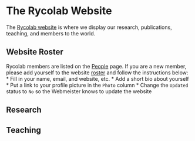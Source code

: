 # The Rycolab Website
The [Rycolab website](https://rycolab.io/) is where we display our research, publications, teaching, and members to the world. 

## Website Roster
Rycolab members are listed on the [People](https://rycolab.io/#people) page. If you are a new member, please add yourself to the website [roster](https://docs.google.com/spreadsheets/d/1LUJ7OyQWna9hX7g6gGAE_c9RFVtnsyROJ5K87feJLlY/edit#gid=0) and follow the instructions below:
    * Fill in your name, email, and website, etc.
    * Add a short bio about yourself
    * Put a link to your profile picture in the `Photo` column
    * Change the `Updated` status to `No` so the Webmeister knows to update the website

## Research

## Teaching